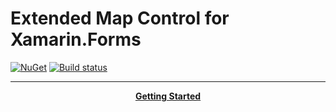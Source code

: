 # Extended Map Control for Xamarin.Forms
[![NuGet](https://badge.fury.io/nu/TK.CustomMap.svg)](https://www.nuget.org/packages/TK.CustomMap/) [![Build status](https://ci.appveyor.com/api/projects/status/g2pv4rckrudbsm2h?svg=true)](https://ci.appveyor.com/project/TorbenK/tk-custommap)
***
<p align="center">
  <a href="http://torbenk.github.io/TK.CustomMap/">
    <b>Getting Started</b>
  </a>
</p>
